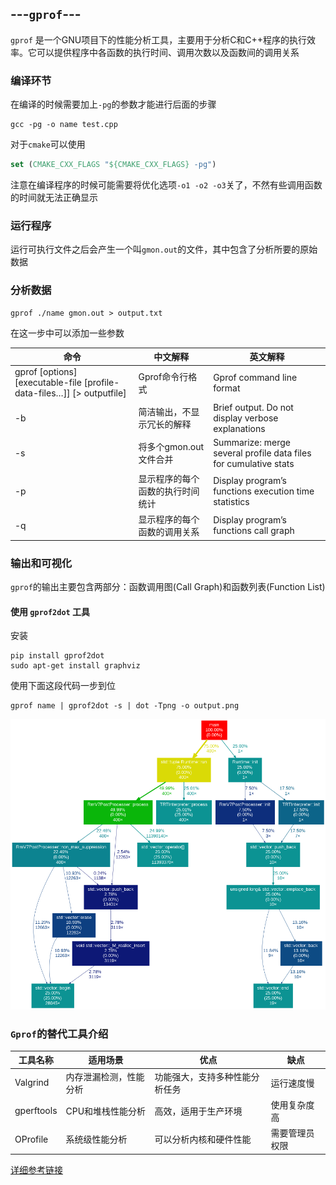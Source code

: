 ## ---`gprof`---
`gprof` 是一个GNU项目下的性能分析工具，主要用于分析C和C++程序的执行效率。它可以提供程序中各函数的执行时间、调用次数以及函数间的调用关系
### 编译环节
在编译的时候需要加上`-pg`的参数才能进行后面的步骤
```shell
gcc -pg -o name test.cpp
```
对于`cmake`可以使用
```cmake
set (CMAKE_CXX_FLAGS "${CMAKE_CXX_FLAGS} -pg")
```
注意在编译程序的时候可能需要将优化选项`-o1 -o2 -o3`关了，不然有些调用函数的时间就无法正确显示
### 运行程序
运行可执行文件之后会产生一个叫`gmon.out`的文件，其中包含了分析所要的原始数据
### 分析数据
```shell
gprof ./name gmon.out > output.txt
```
在这一步中可以添加一些参数

| 命令                                                                     | 中文解释             | 英文解释                                                             |
| ---------------------------------------------------------------------- | ---------------- | ---------------------------------------------------------------- |
| gprof [options] [executable-file [profile-data-files…]] [> outputfile] | Gprof命令行格式       | Gprof command line format                                        |
| -b                                                                     | 简洁输出，不显示冗长的解释    | Brief output. Do not display verbose explanations                |
| -s                                                                     | 将多个gmon.out文件合并  | Summarize: merge several profile data files for cumulative stats |
| -p                                                                     | 显示程序的每个函数的执行时间统计 | Display program’s functions execution time statistics            |
| -q                                                                     | 显示程序的每个函数的调用关系   | Display program’s functions call graph                           |
### 输出和可视化
`gprof`的输出主要包含两部分：函数调用图(Call Graph)和函数列表(Function List)
#### 使用 `gprof2dot` 工具
安装
```shell
pip install gprof2dot
sudo apt-get install graphviz
```
使用下面这段代码一步到位
```shell
gprof name | gprof2dot -s | dot -Tpng -o output.png

```
![output.png](./output.png)

### `Gprof`的替代工具介绍

|工具名称|适用场景|优点|缺点|
|---|---|---|---|
|Valgrind|内存泄漏检测，性能分析|功能强大，支持多种性能分析任务|运行速度慢|
|gperftools|CPU和堆栈性能分析|高效，适用于生产环境|使用复杂度高|
|OProfile|系统级性能分析|可以分析内核和硬件性能|需要管理员权限|
[详细参考链接](https://developer.aliyun.com/article/1467209)
